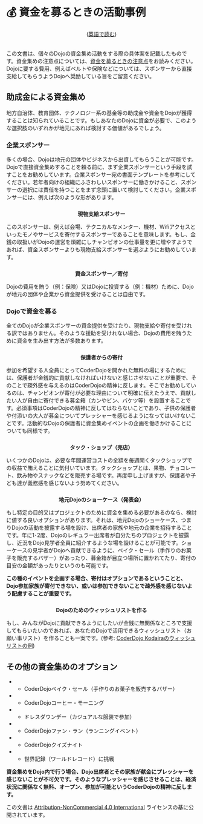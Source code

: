 # 💰 資金を募るときの活動事例
<center>(<a href="/docs/fundraising-methods_en">英語で読む</a>)</center>
<br/>

この文書は、個々のDojoの資金集め活動をする際の具体案を記載したものです。資金集めの注意点については、[資金を募るときの注意点](/docs/fundraising-guidelines)をお読みください。Dojoに要する費用、例えばベルトや保険などについては、スポンサーから直接支給してもらうようDojoへ奨励している旨をご留意ください。


## 助成金による資金集め

地方自治体、教育団体、テクノロジー系の基金等の助成金や資金をDojoが獲得することは知られていることです。もしあなたのDojoに資金が必要で、このような選択肢のいずれかが地元にあれば検討する価値があるでしょう。

### 企業スポンサー

多くの場合、Dojoは地元の団体やビジネスから出資してもらうことが可能です。Dojoで直接資金集めすることを頼る前に、まず企業スポンサーという手段を試すことをお勧めしています。企業スポンサー宛の書面テンプレートを参考にしてください。若年者向けの組織にふさわしいスポンサーに働きかけること、スポンサーの選択には責任を持つことをまず念頭に置いて検討してください。企業スポンサーには、例えば次のような形があります。

<center style="padding-top: 10px;"><b>現物支給スポンサー</b></center>

このスポンサーは、例えば会場、テクニカルなメンター、機材、Wifiアクセスといったモノやサービスを寄付するスポンサーであることを意味します。もし、金銭の取扱いがDojoの運営を煩雑にしチャンピオンの仕事量を更に増やすようであれば、資金スポンサーよりも現物支給スポンサーを選ぶようにお勧めしています。

<center style="padding-top: 10px;"><b>資金スポンサー／寄付</b></center>

Dojoの費用を賄う（例：保険）又はDojoに投資する（例：機材）ために、Dojoが地元の団体や企業から資金提供を受けることは自由です。
<br/>

### Dojoで資金を募る

全てのDojoが企業スポンサーの資金提供を受けたり、現物支給や寄付を受けれる訳ではありません。そのような援助を受けれない場合、Dojoの費用を賄うために資金を生み出す方法が多数あります。

<center style="padding-top: 10px;"><b>保護者からの寄付</b></center>

参加を希望する人全員にとってCoderDojoを開かれた無料の場にするためには、保護者が金銭的に貢献しなければいけないと感じさせないことが重要で、そのことで疎外感を与えるのはCoderDojoの精神に反します。そこでお勧めしているのは、チャンピオンが寄付が必要な理由について明確に伝えたうえで、貢献したい人が自由に寄付できる募金箱（カンやビン、バケツ等）を設置することです。必須事項はCoderDojoの精神に反してはならないことであり、子供の保護者や付添いの大人が募金についてプレッシャーを感じるようになってはいけないことです。活動的なDojoの保護者に資金集めイベントの企画を働きかけることについても同様です。

<center style="padding-top: 10px;"><b>タック・ショップ（売店）</b></center>

いくつかのDojoは、必要な年間運営コストの全額を毎週開くタックショップでの収益で賄えることに気付いています。タックショップとは、果物、チョコレート、飲み物やスナックなどを販売する場です。再度申し上げますが、保護者や子ども達が義務感を感じないよう努めてください。

<center style="padding-top: 10px;"><b>地元Dojoのショーケース（発表会）</b></center>

もし特定の目的又はプロジェクトのために資金を集める必要があるのなら、検討に値する良いオプションがあります。それは、地元Dojoのショーケース、つまりDojoの活動を披露する場を設け、出席者の家族や地元の企業を招待することです。年に1･2度、Dojoのレギュラー出席者が自分たちのプロジェクトを披露し、近況をDojo見学者全員に紹介するような場を設けることが可能です。ショーケースの見学者がDojoへ貢献できるように、ベイク・セール（手作りのお菓子を販売するバザー）があったり、募金箱が目立つ場所に置かれてたり、寄付の目安の金額があったりというのも可能です。

**この種のイベントを企画する場合、寄付はオプションであるということと、Dojo参加家族が寄付できない、或いは参加できないことで疎外感を感じないよう配慮することが重要です。**

<center style="padding-top: 10px;"><b>Dojoのためのウィッシュリストを作る</b></center>

もし、みんながDojoに貢献できるようにしたいが金銭に無関係なところで支援してもらいたいのであれば、あなたのDojoで活用できるウィッシュリスト（お願い事リスト）を作ることも一案です。(参考: [CoderDojo Kodairaのウィッシュリストの例](http://www.amazon.co.jp/registry/wishlist/NSKIK8D5B1EC)) 


## その他の資金集めのオプション

- - CoderDojoベイク・セール（手作りのお菓子を販売するバザー）
- - CoderDojoコーヒー・モーニング
- - ドレスダウンデー（カジュアルな服装で参加）
- - CoderDojoファン・ラン（ランニングイベント）
- - CoderDojoクイズナイト
- - 世界記録（ワールドレコード）に挑戦

**資金集めをDojo内で行う場合、Dojo出席者とその家族が献金にプレッシャーを感じないことが不可欠です。そのようなプレッシャーを感じさせることは、経済状況に関係なく無料、オープン、参加が可能というCoderDojoの精神に反します。**
<br>

この文書は [Attribution-NonCommercial 4.0 International](https://creativecommons.org/licenses/by-nc/4.0/deed.ja) ライセンスの基に公開されています。

